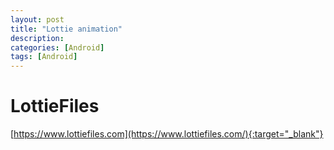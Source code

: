 ```yaml
---
layout: post
title: "Lottie animation"
description: 
categories: [Android]
tags: [Android]
---
```


# LottieFiles

[https://www.lottiefiles.com](https://www.lottiefiles.com/){:target="_blank"}